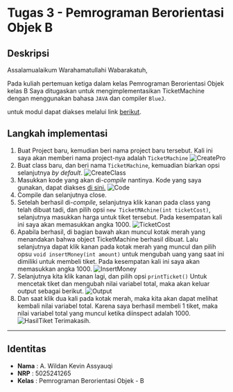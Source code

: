 # Tugas 3 - Pemrograman Berorientasi Objek B

## Deskripsi
Assalamualaikum Warahamatullahi Wabarakatuh, 

Pada kuliah pertemuan ketiga dalam kelas Pemrograman Berorientasi Objek kelas B 
Saya ditugaskan untuk mengimplementasikan TicketMachine dengan menggunakan bahasa `JAVA` dan compiler `BlueJ`.

untuk modul dapat diakses melalui link [berikut](https://drive.google.com/file/d/1QCe18ywplwear2IlUoBrYnkO_gxKenr7/view).

## Langkah implementasi

1. Buat Project baru, kemudian beri nama project baru tersebut. Kali ini saya akan memberi nama project-nya  adalah `TicketMachine`
   ![CreatePro](https://github.com/wildankev/oop-265/blob/main/w3/assets/CreateProject.png)
2. Buat class baru, dan beri nama `TicketMachine`, kemuadian biarkan opsi selanjutnya _by default_.
   ![CreateClass](https://github.com/wildankev/oop-265/blob/main/w3/assets/CreateClass.png)
3. Masukkan kode yang akan di-_compile_ nantinya. Kode yang saya gunakan, dapat diakses [di sini.](https://github.com/wildankev/oop-265/blob/main/w3/ticketmachine.java)
   ![Code](https://github.com/wildankev/oop-265/blob/main/w3/assets/CodePro.png)
4. Compile dan selanjutnya close.
5. Setelah berhasil di-_compile_, selanjutnya klik kanan pada class yang telah dibuat tadi, dan pilih opsi `new TicketMAchine(int ticketCost)`, selanjutnya masukkan harga untuk tiket tersebut. Pada kesempatan kali ini saya akan memasukkan angka 1000.
   ![TicketCost](https://github.com/wildankev/oop-265/blob/main/w3/assets/TicketCost.png)
6. Apabila berhasil,  di bagian bawah akan muncul kotak merah yang menandakan bahwa object TicketMachine berhasil dibuat. Lalu selanjutnya dapat klik kanan pada kotak merah yang muncul dan pilih opsu `void insertMoney(int amount)` untuk mengubah uang yang saat ini dimiliki untuk membeli tiket. Pada kesempatan kali ini saya akan memasukkan angka 1000.
   ![InsertMoney](https://github.com/wildankev/oop-265/blob/main/w3/assets/InsertMoney.png)
7. Selanjutnya kita klik kanan lagi, dan pilih opsi `printTicket()` Untuk mencetak tiket dan mengubah nilai variabel total, maka akan keluar output sebagai berikut.
   ![Output](https://github.com/wildankev/oop-265/blob/main/w3/assets/Output.png)
8. Dan saat klik dua kali pada kotak merah, maka kita akan dapat melihat kembali nilai variabel total. Karena saya berhasil membeli 1 tiket, maka nilai variabel total yang muncul ketika diinspect adalah 1000.
   ![HasilTiket](https://github.com/wildankev/oop-265/blob/main/w3/assets/HasilTiket.png)
Terimakasih.
---

## Identitas
- **Nama**   : A. Wildan Kevin Assyauqi  
- **NRP**    : 5025241265  
- **Kelas**  : Pemrograman Berorientasi Objek - B
